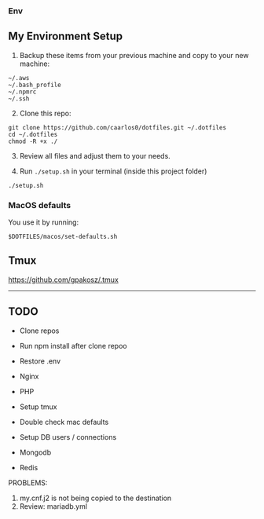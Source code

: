 ### Env

My Environment Setup
---

1. Backup these items from your previous machine and copy to your new machine:

```
~/.aws
~/.bash_profile
~/.npmrc
~/.ssh
```

2. Clone this repo:

```
git clone https://github.com/caarlos0/dotfiles.git ~/.dotfiles
cd ~/.dotfiles
chmod -R +x ./
```

3. Review all files and adjust them to your needs.


4. Run `./setup.sh` in your terminal (inside this project folder)

```
./setup.sh
```


### MacOS defaults

You use it by running:

```
$DOTFILES/macos/set-defaults.sh
```

## Tmux
https://github.com/gpakosz/.tmux


---

## TODO


- Clone repos
- Run npm install after clone repoo
- Restore .env
- Nginx
- PHP

- Setup tmux
- Double check mac defaults
- Setup DB users / connections

- Mongodb
- Redis



PROBLEMS:

1. my.cnf.j2 is not being copied to the destination
2. Review: mariadb.yml
